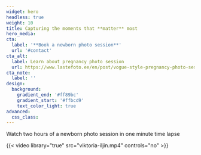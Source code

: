 ```yaml
---
widget: hero
headless: true
weight: 10
title: Capturing the moments that **matter** most
hero_media: 
cta:
  label: '**Book a newborn photo session**'
  url: '#contact'
cta_alt:
  label: Learn about pregnancy photo session
  url: https://www.lastefoto.ee/en/post/vogue-style-pregnancy-photo-session/
cta_note:
  label: ''
design:
  background:
    gradient_end: '#ff89bc'
    gradient_start: '#ffbcd9'
    text_color_light: true
advanced:
  css_class: 
---
```

Watch two hours of a newborn photo session in one minute time lapse

{{< video library="true" src="viktoria-iljin.mp4" controls="no" >}}
